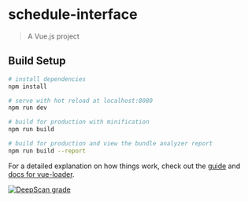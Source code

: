 # schedule-interface

> A Vue.js project

## Build Setup

``` bash
# install dependencies
npm install

# serve with hot reload at localhost:8080
npm run dev

# build for production with minification
npm run build

# build for production and view the bundle analyzer report
npm run build --report
```

For a detailed explanation on how things work, check out the [guide](http://vuejs-templates.github.io/webpack/) and [docs for vue-loader](http://vuejs.github.io/vue-loader).

[![DeepScan grade](https://deepscan.io/api/teams/2060/projects/2623/branches/17707/badge/grade.svg)](https://deepscan.io/dashboard#view=project&tid=2060&pid=2623&bid=17707)